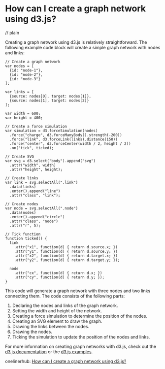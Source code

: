 # How can I create a graph network using d3.js?
// plain

Creating a graph network using d3.js is relatively straightforward. The following example code block will create a simple graph network with nodes and links:
```
// Create a graph network
var nodes = [
  {id: "node-1"},
  {id: "node-2"},
  {id: "node-3"}
];

var links = [
  {source: nodes[0], target: nodes[1]},
  {source: nodes[1], target: nodes[2]}
];

var width = 600;
var height = 400;

// Create a force simulation
var simulation = d3.forceSimulation(nodes)
  .force("charge", d3.forceManyBody().strength(-200))
  .force("link", d3.forceLink(links).distance(150))
  .force("center", d3.forceCenter(width / 2, height / 2))
  .on("tick", ticked);

// Create SVG
var svg = d3.select("body").append("svg")
  .attr("width", width)
  .attr("height", height);

// Create links
var link = svg.selectAll(".link")
  .data(links)
  .enter().append("line")
  .attr("class", "link");

// Create nodes
var node = svg.selectAll(".node")
  .data(nodes)
  .enter().append("circle")
  .attr("class", "node")
  .attr("r", 5);

// Tick function
function ticked() {
  link
    .attr("x1", function(d) { return d.source.x; })
    .attr("y1", function(d) { return d.source.y; })
    .attr("x2", function(d) { return d.target.x; })
    .attr("y2", function(d) { return d.target.y; });

  node
    .attr("cx", function(d) { return d.x; })
    .attr("cy", function(d) { return d.y; });
}
```

This code will generate a graph network with three nodes and two links connecting them. The code consists of the following parts:

1. Declaring the nodes and links of the graph network.
2. Setting the width and height of the network.
3. Creating a force simulation to determine the position of the nodes.
4. Creating an SVG element to draw the graph.
5. Drawing the links between the nodes.
6. Drawing the nodes.
7. Ticking the simulation to update the position of the nodes and links.

For more information on creating graph networks with d3.js, check out the [d3.js documentation](https://github.com/d3/d3/wiki) or the [d3.js examples](https://github.com/d3/d3/wiki/Gallery).

onelinerhub: [How can I create a graph network using d3.js?](https://onelinerhub.com/javascript-d3/how-can-i-create-a-graph-network-using-d--js)